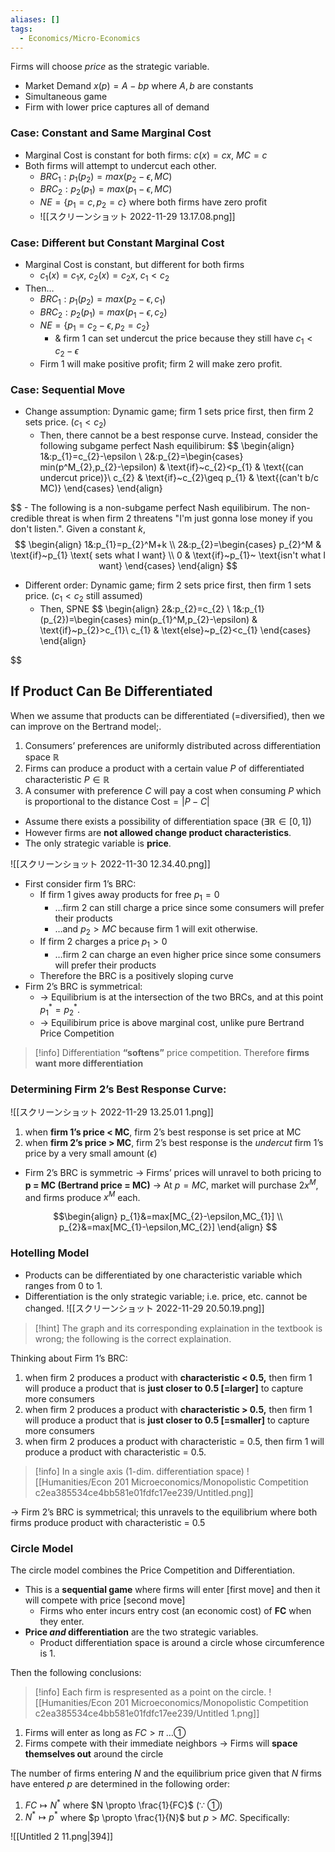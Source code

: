 ```yaml
---
aliases: []
tags:
  - Economics/Micro-Economics
---
```


Firms will choose _price_ as the strategic variable.
- Market Demand $x(p)=A-bp$ where $A,b$ are constants
- Simultaneous game
- Firm with lower price captures all of demand
### Case: Constant and Same Marginal Cost
- Marginal Cost is constant for both firms: $c(x)=cx$, $MC=c$
- Both firms will attempt to undercut each other.
	- $BRC_{1}:p_{1}(p_{2})=max\Big(p_{2}-\epsilon,MC\Big)$
	- $BRC_{2}:p_{2}(p_{1})=max\Big(p_{1}-\epsilon,MC\Big)$
	- $NE=\{ p_{1}=c,p_{2}=c \}$ where both firms have zero profit
	- ![[スクリーンショット 2022-11-29 13.17.08.png]]

### Case: Different but Constant Marginal Cost
- Marginal Cost is constant, but different for both firms
	- $c_{1}(x)=c_{1}x$, $c_{2}(x)=c_{2}x$, $c_{1}<c_{2}$
- Then…
	- $BRC_{1}:p_{1}(p_{2})=max(p_{2}-\epsilon,c_{1})$
	- $BRC_{2}:p_{2}(p_{1})=max(p_{1}-\epsilon,c_{2})$
	- $NE=\{ p_{1}=c_{2}-\epsilon,p_{2}=c_{2} \}$
		- & firm 1 can set undercut the price because they still have $c_{1}<c_{2}-\epsilon$
	- Firm 1 will make positive profit; firm 2 will make zero profit.

### Case: Sequential Move
- Change assumption: Dynamic game; firm 1 sets price first, then firm 2 sets price. ($c_{1}<c_{2}$)
	- Then, there cannot be a best response curve. Instead, consider the following subgame perfect Nash equilibirum: 
$$
\begin{align}
1&:p_{1}=c_{2}-\epsilon \\
2&:p_{2}=\begin{cases}
	min(p^M_{2},p_{2}-\epsilon) & \text{if}~c_{2}<p_{1} & \text{(can undercut price)}\\
	c_{2} & \text{if}~c_{2}\geq p_{1} & \text{(can't b/c MC)}
\end{cases}
\end{align}

$$
	- The following is a non-subgame perfect Nash equilibirum. The non-credible threat is when firm 2 threatens "I'm just gonna lose money if you don't listen.". Given a constant $k$, 
$$
\begin{align}
1&:p_{1}=p_{2}^M+k \\
2&:p_{2}=\begin{cases}
p_{2}^M & \text{if}~p_{1} \text{ sets what I want} \\
0 & \text{if}~p_{1}~ \text{isn't what I want}
\end{cases}
\end{align}
$$

- Different order: Dynamic game; firm 2 sets price first, then firm 1 sets price. ($c_{1}<c_{2}$ still assumed)
	- Then, SPNE 
$$
\begin{align}
2&:p_{2}=c_{2} \\
1&:p_{1}(p_{2})=\begin{cases}
min(p_{1}^M,p_{2}-\epsilon) & \text{if}~p_{2}>c_{1}\\
c_{1} & \text{else}~p_{2}<c_{1}
\end{cases}
\end{align}

$$


## If Product Can Be Differentiated
When we assume that products can be differentiated (=diversified), then we can improve on the Bertrand model;.
1. Consumers’ preferences are uniformly distributed across differentiation space $\mathbb{R}$
2. Firms can produce a product with a certain value $P$ of differentiated characteristic $P\in \mathbb{R}$
3. A consumer with preference $C$ will pay a cost when consuming $P$ which is proportional to the distance $\text{Cost}=|P-C|$
- Assume there exists a possibility of differentiation space ($\exists \mathbb{R}\in[0,1]$)
- However firms are **not allowed change product characteristics**.
- The only strategic variable is **price**.

![[スクリーンショット 2022-11-30 12.34.40.png]]

- First consider firm 1’s BRC:
	- If firm 1 gives away products for free $p_1=0$
		- …firm 2 can still charge a price since some consumers will prefer their products
		- …and $p_2>MC$ because firm 1 will exit otherwise.
	- If firm 2 charges a price $p_1>0$
		- …firm 2 can charge an even higher price since some consumers will prefer their products
	- Therefore the BRC is a positively sloping curve
- Firm 2’s BRC is symmetrical:
	- → Equilibrium is at the intersection of the two BRCs, and at this point $p_1^*=p_2^*$.
	- → Equilibirum price is above marginal cost, unlike pure Bertrand Price Competition

> [!info]
  Differentiation **“softens”** price competition. Therefore **firms want more differentiation**

### Determining Firm 2’s Best Response Curve:

![[スクリーンショット 2022-11-29 13.25.01 1.png]]

1. when **firm 1’s price < MC**, firm 2’s best response is set price at MC
2. when **firm 2’s price > MC**, firm 2’s best response is the _undercut_ firm 1’s price by a very small amount ($\epsilon$)

- Firm 2’s BRC is symmetric
→ Firms’ prices will unravel to both pricing to **p = MC (Bertrand price = MC)**
→ At $p=MC$, market will purchase $2x^M$, and firms produce $x^M$ each.

$$\begin{align}
p_{1}&=max[MC_{2}-\epsilon,MC_{1}] \\
p_{2}&=max[MC_{1}-\epsilon,MC_{2}]
\end{align}
$$

### Hotelling Model

- Products can be differentiated by one characteristic variable which ranges from 0 to 1.
- Differentiation is the only strategic variable; i.e. price, etc. cannot be changed.
  ![[スクリーンショット 2022-11-29 20.50.19.png]]

> [!hint]
> The graph and its corresponding explaination in the textbook is wrong; the following is the correct explaination.

Thinking about Firm 1’s BRC:
1. when firm 2 produces a product with **characteristic < 0.5,** then firm 1 will produce a product that is **just closer to 0.5 [=larger]** to capture more consumers
2. when firm 2 produces a product with **characteristic > 0.5,** then firm 1 will produce a product that is **just closer to 0.5 [=smaller]** to capture more consumers
3. when firm 2 produces a product with characteristic = 0.5, then firm 1 will produce a product with characteristic = 0.5.

> [!info]
> In a single axis (1-dim. differentiation space)
> ![[Humanities/Econ 201 Microeconomics/Monopolistic Competition c2ea385534ce4bb581e01fdfc17ee239/Untitled.png]]

→ Firm 2’s BRC is symmetrical; this unravels to the equilibrium where both firms produce product with characteristic = 0.5

### Circle Model

The circle model combines the Price Competition and Differentiation.

- This is a **sequential game** where firms will enter [first move] and then it will compete with price [second move]
  - Firms who enter incurs entry cost (an economic cost) of **FC** when they enter.
- **Price _and_ differentiation** are the two strategic variables.
  - Product differentiation space is around a circle whose circumference is 1.

Then the following conclusions:

> [!info]
 Each firm is respresented as a point on the circle.
 ![[Humanities/Econ 201 Microeconomics/Monopolistic Competition c2ea385534ce4bb581e01fdfc17ee239/Untitled 1.png]]

1. Firms will enter as long as $FC>\pi$ …①
2. Firms compete with their immediate neighbors
   → Firms will **space themselves out** around the circle

The number of firms entering $N$ and the equilibrium price given that $N$ firms have entered $p$ are determined in the following order:
1. $FC\mapsto N^*$ where $N \propto \frac{1}{FC}$ (∵ ①)
2. $N^* \mapsto p^*$ where $p \propto \frac{1}{N}$ but $p >MC$. Specifically:

![[Untitled 2 11.png|394]]
